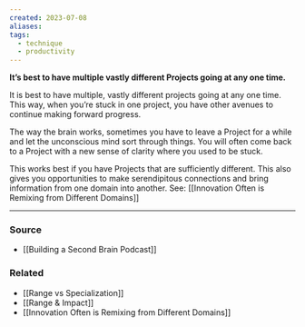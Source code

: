 ```yaml
---
created: 2023-07-08
aliases: 
tags:
  - technique
  - productivity
---
```

**It’s best to have multiple vastly different Projects going at any one time.**

It is best to have multiple, vastly different projects going at any one time. This way, when you’re stuck in one project, you have other avenues to continue making forward progress.

The way the brain works, sometimes you have to leave a Project for a while and let the unconscious mind sort through things. You will often come back to a Project with a new sense of clarity where you used to be stuck.

This works best if you have Projects that are sufficiently different. This also gives you opportunities to make serendipitous connections and bring information from one domain into another. See: [[Innovation Often is Remixing from Different Domains]] 

---

### Source
- [[Building a Second Brain Podcast]]

### Related
- [[Range vs Specialization]]
- [[Range & Impact]]
- [[Innovation Often is Remixing from Different Domains]]